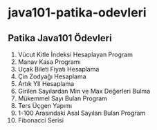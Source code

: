 # java101-patika-odevleri

## Patika Java101 Ödevleri

1. Vücut Kitle İndeksi Hesaplayan Program 
2. Manav Kasa Programı 
3. Uçak Bileti Fiyatı Hesaplama 
4. Çin Zodyağı Hesaplama 
5. Artık YIl Hesaplama 
6. Girilen Sayılardan Min ve Max Değerleri Bulma 
7. Mükemmel Sayı Bulan Program 
8. Ters Üçgen Yapımı 
9. 1-100 Arasındaki Asal Sayıları Bulan Program 
10. Fibonacci Serisi 

